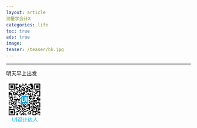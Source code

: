 ```yaml
---
layout: article
测量学会计X
categories: life
toc: true
ads: true
image:
teaser: /teaser/bk.jpg
---
```


---

明天早上出发

![df](https://github.com/storage201608/storage/blob/master/chenyifan2016/_posts/life/2016-08-09-1854life.md/ui_weixin.png?raw=true)

